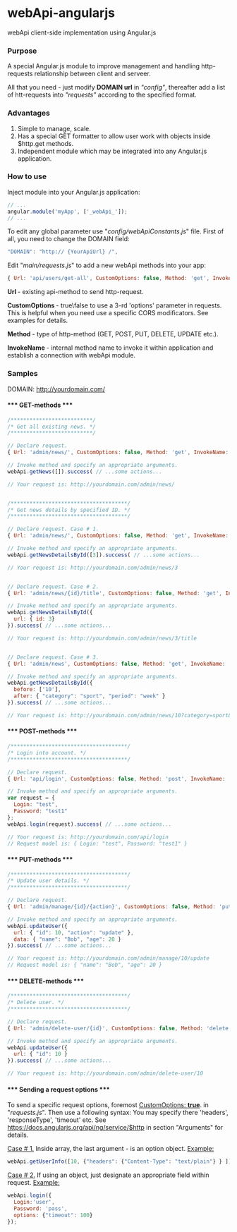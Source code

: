 # webApi-angularjs
webApi client-side implementation using Angular.js

###  Purpose

A special Angular.js module to improve management and handling http-requests relationship between client and serveer.
 
All that you need - just modify <b>DOMAIN url</b> in <i>"config"</i>, thereafter add a list of htt-requests into <i>"requests"</i> according to the specified format.

### Advantages

<ol>
<li> Simple to manage, scale. </li>
<li> Has a special GET formatter to allow user work with objects inside $http.get methods. </li>
<li> Independent module which may be integrated into any Angular.js application. </li>
</ol>

### How to use

Inject module into your Angular.js application:

```javascript
// ...
angular.module('myApp', ['_webApi_']);
// ...
```

To edit any global parameter use "<i>config/webApiConstants.js</i>" file. First of all, you need to change the DOMAIN field:

```javascript
"DOMAIN": "http:// {YourApiUrl} /",
```

Edit "<i>main/requests.js</i>" to add a new webApi methods into your app:

```javascript
{ Url: 'api/users/get-all', CustomOptions: false, Method: 'get', InvokeName: 'getUsers' }
```

<b> Url </b> - existing api-method to send http-request.

<b> CustomOptions </b> - true\false to use a 3-rd 'options' parameter in requests. This is helpful when you need use a specific CORS modificators. See examples for details.

<b> Method </b> - type of http-method (GET, POST, PUT, DELETE, UPDATE etc.).

<b> InvokeName </b> - internal method name to invoke it within application and establish a connection with webApi module.

### Samples

DOMAIN: http://yourdomain.com/ 

#### *** GET-methods ***

```javascript
/**************************/
/* Get all existing news. */
/**************************/

// Declare request.
{ Url: 'admin/news/', CustomOptions: false, Method: 'get', InvokeName: 'getNews' }

// Invoke method and specify an appropriate arguments.
webApi.getNews([]).success( // ...some actions...

// Your request is: http://yourdomain.com/admin/news/


/*************************************/
/* Get news details by specified ID. */
/*************************************/

// Declare request. Case # 1.
{ Url: 'admin/news/', CustomOptions: false, Method: 'get', InvokeName: 'getNewsDetailsById' }

// Invoke method and specify an appropriate arguments.
webApi.getNewsDetailsById([3]).success( // ...some actions...

// Your request is: http://yourdomain.com/admin/news/3


// Declare request. Case # 2.
{ Url: 'admin/news/{id}/title', CustomOptions: false, Method: 'get', InvokeName: 'getNewsDetailsById' }

// Invoke method and specify an appropriate arguments.
webApi.getNewsDetailsById({
  url: { id: 3}
}).success( // ...some actions...

// Your request is: http://yourdomain.com/admin/news/3/title


// Declare request. Case # 3.
{ Url: 'admin/news', CustomOptions: false, Method: 'get', InvokeName: 'getNewsDetailsById' }

// Invoke method and specify an appropriate arguments.
webApi.getNewsDetailsById({
  before: ['10'],
  after: { "category": "sport", "period": "week" }
}).success( // ...some actions...

// Your request is: http://yourdomain.com/admin/news/10?category=sport&period=week

```

#### *** POST-methods ***

```javascript
/*************************************/
/* Login into account. */
/*************************************/

// Declare request.
{ Url: 'api/login', CustomOptions: false, Method: 'post', InvokeName: 'login' }

// Invoke method and specify an appropriate arguments.
var request = {
  Login: "test",
  Password: "test1"
};
webApi.login(request).success( // ...some actions...

// Your request is: http://yourdomain.com/api/login
// Request model is: { Login: "test", Password: "test1" }

```


#### *** PUT-methods ***
```javascript
/*************************************/
/* Update user details. */
/*************************************/

// Declare request.
{ Url: 'admin/manage/{id}/{action}', CustomOptions: false, Method: 'put', InvokeName: 'updateUser' }

// Invoke method and specify an appropriate arguments.
webApi.updateUser({
  url: { "id": 10, "action": "update" },
  data: { "name": "Bob", "age": 20 }
}).success( // ...some actions...

// Your request is: http://yourdomain.com/admin/manage/10/update
// Request model is: { "name": "Bob", "age": 20 }

```


#### *** DELETE-methods ***
```javascript
/*************************************/
/* Delete user. */
/*************************************/

// Declare request.
{ Url: 'admin/delete-user/{id}', CustomOptions: false, Method: 'delete', InvokeName: 'deleteUser' }

// Invoke method and specify an appropriate arguments.
webApi.updateUser({
  url: { "id": 10 }
}).success( // ...some actions...

// Your request is: http://yourdomain.com/admin/delete-user/10

```


#### *** Sending a request options ***

To send a specific request options, foremost <u>CustomOptions: <b>true</b></u>. in "<i>requests.js</i>". Then use a following syntax:
You may specify there 'headers', 'responseType', 'timeout' etc. See https://docs.angularjs.org/api/ng/service/$http in section "Arguments" for details.

<u>Case # 1.</u>
Inside array, the last argument - is an option object. <u>Example:</u> 
```javascript
webApi.getUserInfo([10, {"headers": {"Content-Type": "text/plain"} } ]);

```

<u>Case # 2.</u>
If using an object, just designate an appropriate field within request. <u>Example:</u> 

```javascript
webApi.login({
  Login:'user',
  Password: 'pass',
  options: {"timeout": 100}
});
```